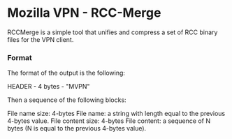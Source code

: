 # Mozilla VPN - RCC-Merge

RCCMerge is a simple tool that unifies and compress a set of RCC binary files
for the VPN client.

### Format

The format of the output is the following:

HEADER - 4 bytes - "MVPN"

Then a sequence of the following blocks:

File name size: 4-bytes
File name: a string with length equal to the previous 4-bytes value.
File content size: 4-bytes
File content: a sequence of N bytes (N is equal to the previous 4-bytes value).
